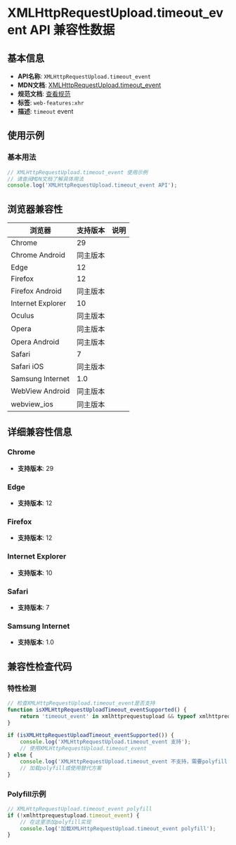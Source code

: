 # XMLHttpRequestUpload.timeout_event API 兼容性数据

## 基本信息

- **API名称**: `XMLHttpRequestUpload.timeout_event`
- **MDN文档**: [XMLHttpRequestUpload.timeout_event](https://developer.mozilla.org/docs/Web/API/XMLHttpRequestEventTarget/timeout_event)
- **规范文档**: [查看规范](https://xhr.spec.whatwg.org/#event-xhr-timeout,https://xhr.spec.whatwg.org/#handler-xhr-ontimeout)
- **标签**: `web-features:xhr`
- **描述**: `timeout` event

## 使用示例

### 基本用法

```javascript
// XMLHttpRequestUpload.timeout_event 使用示例
// 请查阅MDN文档了解具体用法
console.log('XMLHttpRequestUpload.timeout_event API');
```

## 浏览器兼容性

| 浏览器 | 支持版本 | 说明 |
|--------|----------|------|
| Chrome | 29 |  |
| Chrome Android | 同主版本 |  |
| Edge | 12 |  |
| Firefox | 12 |  |
| Firefox Android | 同主版本 |  |
| Internet Explorer | 10 |  |
| Oculus | 同主版本 |  |
| Opera | 同主版本 |  |
| Opera Android | 同主版本 |  |
| Safari | 7 |  |
| Safari iOS | 同主版本 |  |
| Samsung Internet | 1.0 |  |
| WebView Android | 同主版本 |  |
| webview_ios | 同主版本 |  |

## 详细兼容性信息

### Chrome

- **支持版本**: 29

### Edge

- **支持版本**: 12

### Firefox

- **支持版本**: 12

### Internet Explorer

- **支持版本**: 10

### Safari

- **支持版本**: 7

### Samsung Internet

- **支持版本**: 1.0

## 兼容性检查代码

### 特性检测

```javascript
// 检查XMLHttpRequestUpload.timeout_event是否支持
function isXMLHttpRequestUploadTimeout_eventSupported() {
    return 'timeout_event' in xmlhttprequestupload && typeof xmlhttprequestupload.timeout_event === 'function';
}

if (isXMLHttpRequestUploadTimeout_eventSupported()) {
    console.log('XMLHttpRequestUpload.timeout_event 支持');
    // 使用XMLHttpRequestUpload.timeout_event
} else {
    console.log('XMLHttpRequestUpload.timeout_event 不支持，需要polyfill');
    // 加载polyfill或使用替代方案
}
```

### Polyfill示例

```javascript
// XMLHttpRequestUpload.timeout_event polyfill
if (!xmlhttprequestupload.timeout_event) {
    // 在这里添加polyfill实现
    console.log('加载XMLHttpRequestUpload.timeout_event polyfill');
}
```

